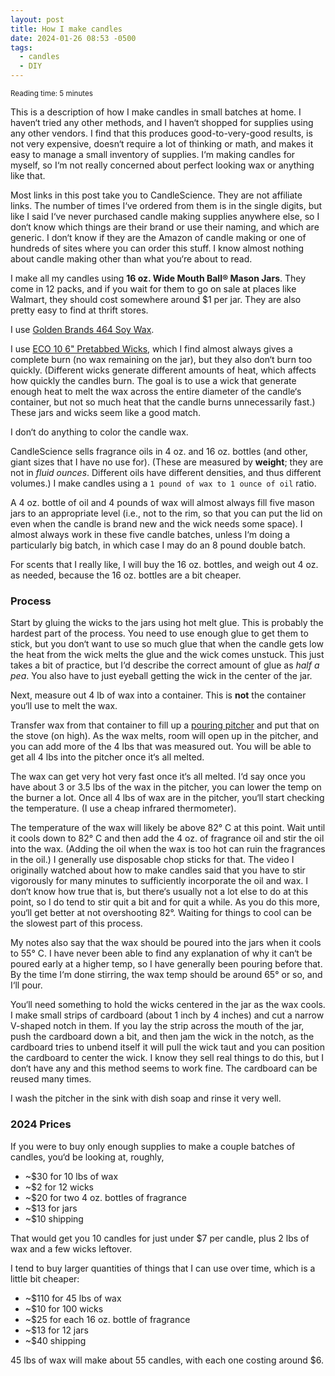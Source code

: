 ```yaml
---
layout: post
title: How I make candles
date: 2024-01-26 08:53 -0500
tags:
  - candles
  - DIY
---
```


<small>Reading time: 5 minutes</small>

This is a description of how I make candles in small batches at home. I haven‘t tried any other methods, and I haven‘t shopped for supplies using any other vendors. I find that this produces good-to-very-good results, is not very expensive, doesn‘t require a lot of thinking or math, and makes it easy to manage a small inventory of supplies. I‘m making candles for myself, so I‘m not really concerned about perfect looking wax or anything like that.

Most links in this post take you to CandleScience. They are not affiliate links. The number of times I‘ve ordered from them is in the single digits, but like I said I‘ve never purchased candle making supplies anywhere else, so I don‘t know which things are their brand or use their naming, and which are generic. I don‘t know if they are the Amazon of candle making or one of hundreds of sites where you can order this stuff. I know almost nothing about candle making other than what you‘re about to read.

I make all my candles using **16 oz. Wide Mouth Ball® Mason Jars**. They come in 12 packs, and if you wait for them to go on sale at places like Walmart, they should cost somewhere around $1 per jar. They are also pretty easy to find at thrift stores.

I use [Golden Brands 464 Soy Wax](https://www.candlescience.com/wax/golden-brands-464-soy-wax/).

I use [ECO 10 6" Pretabbed Wicks](https://www.candlescience.com/wick/eco-10/), which I find almost always gives a complete burn (no wax remaining on the jar), but they also don‘t burn too quickly. (Different wicks generate different amounts of heat, which affects how quickly the candles burn. The goal is to use a wick that generate enough heat to melt the wax across the entire diameter of the candle‘s container, but not so much heat that the candle burns unnecessarily fast.) These jars and wicks seem like a good match.

I don‘t do anything to color the candle wax.

CandleScience sells fragrance oils in 4 oz. and 16 oz. bottles (and other, giant sizes that I have no use for). (These are measured by **weight**; they are not in _fluid ounces_. Different oils have different densities, and thus different volumes.) I make candles using a `1 pound of wax to 1 ounce of oil` ratio.

A 4 oz. bottle of oil and 4 pounds of wax will almost always fill five mason jars to an appropriate level (i.e., not to the rim, so that you can put the lid on even when the candle is brand new and the wick needs some space). I almost always work in these five candle batches, unless I‘m doing a particularly big batch, in which case I may do an 8 pound double batch.

For scents that I really like, I will buy the 16 oz. bottles, and weigh out 4 oz. as needed, because the 16 oz. bottles are a bit cheaper.

### Process

Start by gluing the wicks to the jars using hot melt glue. This is probably the hardest part of the process. You need to use enough glue to get them to stick, but you don‘t want to use so much glue that when the candle gets low the heat from the wick melts the glue and the wick comes unstuck. This just takes a bit of practice, but I‘d describe the correct amount of glue as _half a pea_. You also have to just eyeball getting the wick in the center of the jar.

Next, measure out 4 lb of wax into a container. This is **not** the container you‘ll use to melt the wax.

Transfer wax from that container to fill up a [pouring pitcher](https://www.candlescience.com/equipment/pouring-pitcher/) and put that on the stove (on high). As the wax melts, room will open up in the pitcher, and you can add more of the 4 lbs that was measured out. You will be able to get all 4 lbs into the pitcher once it‘s all melted.

The wax can get very hot very fast once it‘s all melted. I‘d say once you have about 3 or 3.5 lbs of the wax in the pitcher, you can lower the temp on the burner a lot. Once all 4 lbs of wax are in the pitcher, you‘ll start checking the temperature. (I use a cheap infrared thermometer).

The temperature of the wax will likely be above 82° C at this point. Wait until it cools down to 82° C and then add the 4 oz. of fragrance oil and stir the oil into the wax. (Adding the oil when the wax is too hot can ruin the fragrances in the oil.) I generally use disposable chop sticks for that. The video I originally watched about how to make candles said that you have to stir vigorously for many minutes to sufficiently incorporate the oil and wax. I don‘t know how true that is, but there‘s usually not a lot else to do at this point, so I do tend to stir quit a bit and for quit a while. As you do this more, you‘ll get better at not overshooting 82°. Waiting for things to cool can be the slowest part of this process.

My notes also say that the wax should be poured into the jars when it cools to 55° C. I have never been able to find any explanation of why it can‘t be poured early at a higher temp, so I have generally been pouring before that. By the time I‘m done stirring, the wax temp should be around 65° or so, and I‘ll pour.

You‘ll need something to hold the wicks centered in the jar as the wax cools. I make small strips of cardboard (about 1 inch by 4 inches) and cut a narrow V-shaped notch in them. If you lay the strip across the mouth of the jar, push the cardboard down a bit, and then jam the wick in the notch, as the cardboard tries to unbend itself it will pull the wick taut and you can position the cardboard to center the wick. I know they sell real things to do this, but I don‘t have any and this method seems to work fine. The cardboard can be reused many times.

I wash the pitcher in the sink with dish soap and rinse it very well.

### 2024 Prices

If you were to buy only enough supplies to make a couple batches of candles, you‘d be looking at, roughly,

- ~$30 for 10 lbs of wax
- ~$2 for 12 wicks
- ~$20 for two 4 oz. bottles of fragrance
- ~$13 for jars
- ~$10 shipping

That would get you 10 candles for just under $7 per candle, plus 2 lbs of wax and a few wicks leftover.

I tend to buy larger quantities of things that I can use over time, which is a little bit cheaper:

- ~$110 for 45 lbs of wax
- ~$10 for 100 wicks
- ~$25 for each 16 oz. bottle of fragrance
- ~$13 for 12 jars
- ~$40 shipping

45 lbs of wax will make about 55 candles, with each one costing around $6.
